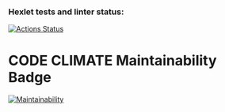 ### Hexlet tests and linter status:
[![Actions Status](https://github.com/valmlord/frontend-project-44/workflows/hexlet-check/badge.svg)](https://github.com/valmlord/frontend-project-44/actions)

# CODE CLIMATE Maintainability Badge
[![Maintainability](https://api.codeclimate.com/v1/badges/f15cd5b6f4aacf8781fa/maintainability)](https://codeclimate.com/github/valmlord/frontend-project-44/maintainability)